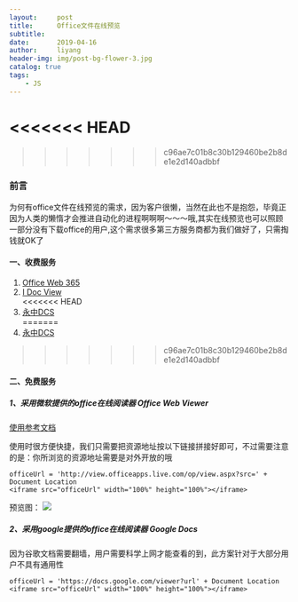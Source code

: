 ```yaml
---
layout:     post
title:      Office文件在线预览
subtitle:   
date:       2019-04-16
author:     liyang
header-img: img/post-bg-flower-3.jpg
catalog: true
tags:
    - JS
---
```


<<<<<<< HEAD
=======

>>>>>>> c96ae7c01b8c30b129460be2b8de1e2d140adbbf
### 前言
为何有office文件在线预览的需求，因为客户很懒，当然在此也不是抱怨，毕竟正因为人类的懒惰才会推进自动化的进程啊啊啊～～～哦,其实在线预览也可以照顾一部分没有下载office的用户,这个需求很多第三方服务商都为我们做好了，只需掏钱就OK了

#### 一、收费服务
1. [Office Web 365](http://www.officeweb365.com)<br/>
2. [I Doc View](https://www.idocv.com)<br/>
<<<<<<< HEAD
3. [永中DCS](http://www.yozodcs.com/)<br/>
=======
3. [永中DCS](https://www.idocv.com)<br/>
>>>>>>> c96ae7c01b8c30b129460be2b8de1e2d140adbbf

#### 二、免费服务

##### 1、采用微软提供的office在线阅读器 *Office Web Viewer*

[使用参考文档](https://www.microsoft.com/en-us/microsoft-365/blog/2013/04/10/office-web-viewer-view-office-documents-in-a-browser/?eu=true)

使用时很方便快捷，我们只需要把资源地址按以下链接拼接好即可，不过需要注意的是：你所浏览的资源地址需要是对外开放的哦

```
officeUrl = 'http://view.officeapps.live.com/op/view.aspx?src=' + Document Location
<iframe src="officeUrl" width="100%" height="100%"></iframe>
```

预览图：
![](http://dev.fenzhitech.com/res/894fcf94c5396512e4adf7ba552536ca.png)

##### 2、采用google提供的office在线阅读器 *Google Docs*

因为谷歌文档需要翻墙，用户需要科学上网才能查看的到，此方案针对于大部分用户不具有通用性

```
officeUrl = 'https://docs.google.com/viewer?url' + Document Location
<iframe src="officeUrl" width="100%" height="100%"></iframe>
```
